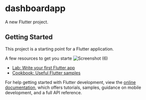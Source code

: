 # dashboardapp

A new Flutter project.

## Getting Started

This project is a starting point for a Flutter application.

A few resources to get you starte
![Screenshot (6)](https://github.com/user-attachments/assets/3c5cc6dd-72f3-4d95-ab00-4b03ffb89e45)


- [Lab: Write your first Flutter app](https://docs.flutter.dev/get-started/codelab)
- [Cookbook: Useful Flutter samples](https://docs.flutter.dev/cookbook)

For help getting started with Flutter development, view the
[online documentation](https://docs.flutter.dev/), which offers tutorials,
samples, guidance on mobile development, and a full API reference.
